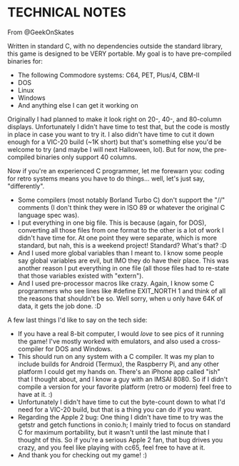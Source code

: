 # TECHNICAL NOTES

From @GeekOnSkates

Written in standard C, with no dependencies outside the standard library, this game is designed to be VERY portable.  My goal is to have pre-compiled binaries for:

* The following Commodore systems: C64, PET, Plus/4, CBM-II
* DOS
* Linux
* Windows
* And anything else I can get it working on

Originally I had planned to make it look right on 20-, 40-, and 80-column displays.  Unfortunately I didn't have time to test that, but the code is mostly in place in case you want to try it.  I also didn't have time to cut it down enough for a VIC-20 build (~1K short) but that's something else you'd be welcome to try (and maybe I will next Halloween, lol).  But for now, the pre-compiled binaries only support 40 columns.

Now if you're an experienced C programmer, let me forewarn you: coding for retro systems means you have to do things... well, let's just say, "differently".

* Some compilers (most notably Borland Turbo C) don't support the "//" comments (I don't think they were in ISO 89 or whatever the original C language spec was).
* I put everything in one big file.  This is because (again, for DOS), converting all those files from one format to the other is a lot of work I didn't have time for.  At one point they were separate, which is more standard, but nah, this is a weekend project!  Standard?  What's that? :D
* And I used more global variables than I meant to.  I know some people say global variables are evil, but IMO they do have their place.  This was another reason I put everything in one file (all those files had to re-state that those variables existed with "extern").
* And I used pre-processor macros like crazy.  Again, I know some C programmers who see lines like #define EXIT_NORTH 1 and think of all the reasons that shouldn't be so.  Well sorry, when u only have 64K of data, it gets the job done. :D

A few last things I'd like to say on the tech side:

* If you have a real 8-bit computer, I would *love* to see pics of it running the game!  I've mostly worked with emulators, and also used a cross-compiler for DOS and Windows.
* This should run on any system with a C compiler.  It was my plan to include builds for Android (Termux), the Raspberry Pi, and any other platform I could get my hands on.  There's an iPhone app called "ish" that I thought about, and I know a guy with an IMSAI 8080.  So if I didn't compile a version for your favorite platform (retro or modern) feel free to have at it.  :)
* Unfortunately I didn't have time to cut the byte-count down to what I'd need for a VIC-20 build, but that is a thing you can do if you want.
* Regarding the Apple 2 bug: One thing I didn't have time to try was the getstr and getch functions in conio.h; I mainly tried to focus on standard C for maximum portability, but it wasn't until the last minute that I thought of this.  So if you're a serious Apple 2 fan, that bug drives you crazy, and you feel like playing with cc65, feel free to have at it.
* And thank you for checking out my game! :)

